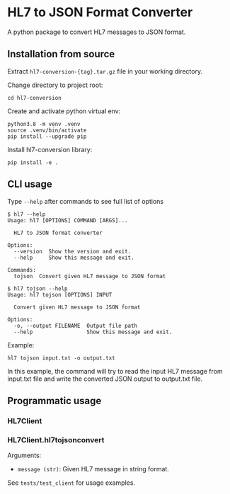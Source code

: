 HL7 to JSON Format Converter
==================================

A python package to convert HL7 messages to JSON format. 

Installation from source
-------------------

Extract `hl7-conversion-{tag}.tar.gz` file in your working directory.

Change directory to project root:

    cd hl7-conversion

Create and activate python virtual env:

    python3.8 -m venv .venv
    source .venv/bin/activate
    pip install --upgrade pip

Install hl7-conversion library:
    
    pip install -e .

## CLI usage

Type `--help` after commands to see full list of options

```
$ hl7 --help
Usage: hl7 [OPTIONS] COMMAND [ARGS]...

  HL7 to JSON format converter

Options:
  --version  Show the version and exit.
  --help     Show this message and exit.

Commands:
  tojson  Convert given HL7 message to JSON format 
```
```
$ hl7 tojson --help
Usage: hl7 tojson [OPTIONS] INPUT

  Convert given HL7 message to JSON format

Options:
  -o, --output FILENAME  Output file path
  --help                 Show this message and exit.
```
Example:

    hl7 tojson input.txt -o output.txt

In this example, the command will try to read the input HL7 message from input.txt file and write the converted JSON output to output.txt file.

## Programmatic usage

### **HL7Client**

### **HL7Client.hl7tojsonconvert**

Arguments:
- `message (str)`: Given HL7 message in string format. 
 
See `tests/test_client` for usage examples.
